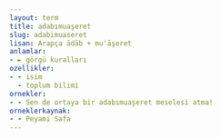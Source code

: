 ```yaml
---
layout: term
title: adabımuaşeret
slug: adabimuaseret
lisan: Arapça ādāb + muʿāşeret
anlamlar:
- ► görgü kuralları
ozellikler:
- - isim
  - toplum bilimi
ornekler:
- - Sen de ortaya bir adabımuaşeret meselesi atma!
orneklerkaynak:
- - Peyami Safa
---
```

